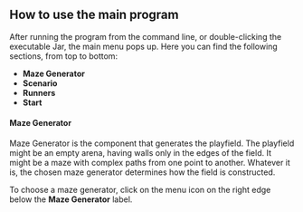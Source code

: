 ## How to use the main program

After running the program from the command line, or double-clicking the executable Jar, the main menu pops up. Here you can find the following sections, from top to bottom:

- **Maze Generator**
- **Scenario**
- **Runners**
- **Start**
 
#### Maze Generator

Maze Generator is the component that generates the playfield. The playfield might be an empty arena, having walls only in the edges of the field. It might be a maze with complex paths from one point to another. Whatever it is, the chosen maze generator determines how the field is constructed.

To choose a maze generator, click on the menu icon on the right edge below the **Maze Generator** label.
